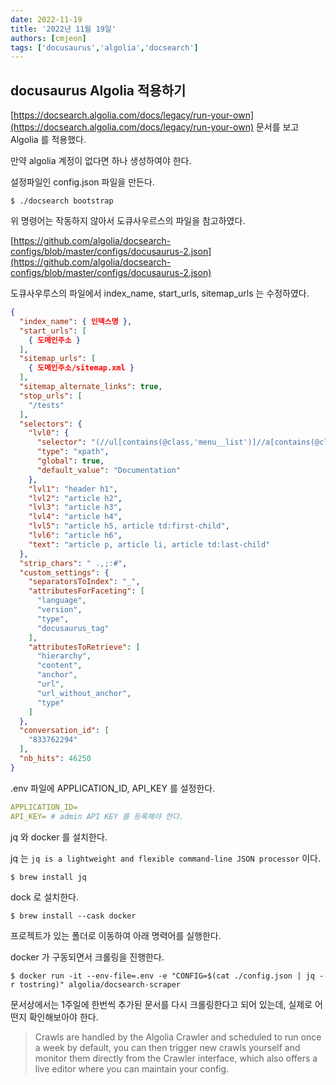 ```yaml
---
date: 2022-11-19
title: '2022년 11월 19일'
authors: [cmjeon]
tags: ['docusaurus','algolia','docsearch']
---
```


## docusaurus Algolia 적용하기

[https://docsearch.algolia.com/docs/legacy/run-your-own](https://docsearch.algolia.com/docs/legacy/run-your-own) 문서를 보고 Algolia 를 적용했다.

만약 algolia 계정이 없다면 하나 생성하여야 한다.

설정파일인 config.json 파일을 만든다.

<!--truncate-->

```shell
$ ./docsearch bootstrap
```

위 명령어는 작동하지 않아서 도큐사우르스의 파일을 참고하였다.

[https://github.com/algolia/docsearch-configs/blob/master/configs/docusaurus-2.json](https://github.com/algolia/docsearch-configs/blob/master/configs/docusaurus-2.json)

도큐사우루스의 파일에서 index_name, start_urls, sitemap_urls 는 수정하였다.

```json
{
  "index_name": { 인덱스명 },
  "start_urls": [
    { 도메인주소 }
  ],
  "sitemap_urls": [
    { 도메인주소/sitemap.xml }
  ],
  "sitemap_alternate_links": true,
  "stop_urls": [
    "/tests"
  ],
  "selectors": {
    "lvl0": {
      "selector": "(//ul[contains(@class,'menu__list')]//a[contains(@class, 'menu__link menu__link--sublist menu__link--active')]/text() | //nav[contains(@class, 'navbar')]//a[contains(@class, 'navbar__link--active')]/text())[last()]",
      "type": "xpath",
      "global": true,
      "default_value": "Documentation"
    },
    "lvl1": "header h1",
    "lvl2": "article h2",
    "lvl3": "article h3",
    "lvl4": "article h4",
    "lvl5": "article h5, article td:first-child",
    "lvl6": "article h6",
    "text": "article p, article li, article td:last-child"
  },
  "strip_chars": " .,;:#",
  "custom_settings": {
    "separatorsToIndex": "_",
    "attributesForFaceting": [
      "language",
      "version",
      "type",
      "docusaurus_tag"
    ],
    "attributesToRetrieve": [
      "hierarchy",
      "content",
      "anchor",
      "url",
      "url_without_anchor",
      "type"
    ]
  },
  "conversation_id": [
    "833762294"
  ],
  "nb_hits": 46250
}
```

.env 파일에 APPLICATION_ID, API_KEY 를 설정한다.

```yaml
APPLICATION_ID= 
API_KEY= # admin API KEY 를 등록해야 한다.
```

jq 와 docker 를 설치한다.

jq 는 `jq is a lightweight and flexible command-line JSON processor` 이다.

```shell
$ brew install jq
```

dock 로 설치한다.

```shell
$ brew install --cask docker
```

프로젝트가 있는 폴더로 이동하여 아래 명력어를 실행한다.

docker 가 구동되면서 크롤링을 진행한다.

```shell
$ docker run -it --env-file=.env -e "CONFIG=$(cat ./config.json | jq -r tostring)" algolia/docsearch-scraper
```

문서상에서는 1주일에 한번씩 추가된 문서를 다시 크롤링한다고 되어 있는데, 실제로 어떤지 확인해보아야 한다.

> Crawls are handled by the Algolia Crawler and scheduled to run once a week by default, you can then trigger new crawls yourself and monitor them directly from the Crawler interface, which also offers a live editor where you can maintain your config.
